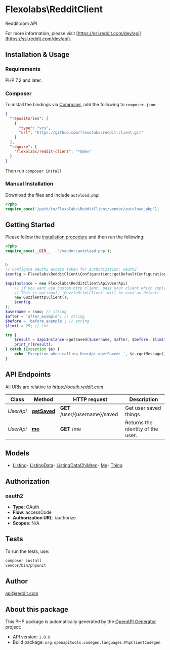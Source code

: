 # Flexolabs\RedditClient

Reddit.com API

For more information, please visit [https://ssl.reddit.com/dev/api](https://ssl.reddit.com/dev/api).

## Installation & Usage

### Requirements

PHP 7.2 and later.

### Composer

To install the bindings via [Composer](https://getcomposer.org/), add the following to `composer.json`:

```json
{
  "repositories": [
    {
      "type": "vcs",
      "url": "https://github.com/flexolabs/reddit-client.git"
    }
  ],
  "require": {
    "flexolabs/reddit-client": "*@dev"
  }
}
```

Then run `composer install`

### Manual Installation

Download the files and include `autoload.php`:

```php
<?php
require_once('/path/to/Flexolabs\RedditClient/vendor/autoload.php');
```

## Getting Started

Please follow the [installation procedure](#installation--usage) and then run the following:

```php
<?php
require_once(__DIR__ . '/vendor/autoload.php');


h
// Configure OAuth2 access token for authorization: oauth2
$config = Flexolabs\RedditClient\Configuration::getDefaultConfiguration()->setAccessToken('YOUR_ACCESS_TOKEN');

$apiInstance = new Flexolabs\RedditClient\Api\UserApi(
    // If you want use custom http client, pass your client which implements `GuzzleHttp\ClientInterface`.
    // This is optional, `GuzzleHttp\Client` will be used as default.
    new GuzzleHttp\Client(),
    $config
);
$username = snoo; // string
$after = 'after_example'; // string
$before = 'before_example'; // string
$limit = 25; // int

try {
    $result = $apiInstance->getSaved($username, $after, $before, $limit);
    print_r($result);
} catch (Exception $e) {
    echo 'Exception when calling UserApi->getSaved: ', $e->getMessage(), PHP_EOL;
}

```

## API Endpoints

All URIs are relative to *https://oauth.reddit.com*

Class | Method | HTTP request | Description
------------ | ------------- | ------------- | -------------
*UserApi* | [**getSaved**](docs/Api/UserApi.md#getsaved) | **GET** /user/{username}/saved | Get user saved things
*UserApi* | [**me**](docs/Api/UserApi.md#me) | **GET** /me | Returns the identity of the user.

## Models

- [Listing](docs/Model/Listing.md)- [ListingData](docs/Model/ListingData.md)- [ListingDataChildren](docs/Model/ListingDataChildren.md)- [Me](docs/Model/Me.md)- [Thing](docs/Model/Thing.md)

## Authorization

### oauth2

- **Type**: OAuth
- **Flow**: accessCode
- **Authorization URL**: /authorize
- **Scopes**: N/A

## Tests

To run the tests, use:

```bash
composer install
vendor/bin/phpunit
```

## Author

api@reddit.com

## About this package

This PHP package is automatically generated by the [OpenAPI Generator](https://openapi-generator.tech) project:

- API version: `1.0.0`
- Build package: `org.openapitools.codegen.languages.PhpClientCodegen`
